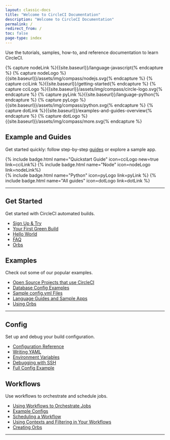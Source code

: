 ```yaml
---
layout: classic-docs
title: "Welcome to CircleCI Documentation"
description: "Welcome to CircleCI Documentation"
permalink: /
redirect_from: /
toc: false
page-type: index
---
```


Use the tutorials, samples, how-to, and reference documentation to learn CircleCI.


<!--Do not translate: Experiment Code for https://circleci.atlassian.net/browse/DD-455 -->
<!-- we need to use "capture" because we can't use `{{site.baseurl}}` in includes. -->
{% capture nodeLink %}{{site.baseurl}}/language-javascript{% endcapture %}
{% capture nodeLogo %}{{site.baseurl}}/assets/img/compass/nodejs.svg{% endcapture %}
{% capture cciLink %}{{site.baseurl}}/getting-started{% endcapture %}
{% capture cciLogo %}{{site.baseurl}}/assets/img/compass/circle-logo.svg{% endcapture %}
{% capture pyLink %}{{site.baseurl}}/language-python{% endcapture %}
{% capture pyLogo %}{{site.baseurl}}/assets/img/compass/python.svg{% endcapture %}
{% capture dotLink %}{{site.baseurl}}/examples-and-guides-overview{% endcapture %}
{% capture dotLogo %}{{site.baseurl}}/assets/img/compass/more.svg{% endcapture %}

<div class="getting-started-experiment-badges">
  <h2> Example and Guides</h2>
    <p>Get started quickly: follow step-by-step <a href="{{site.baseurl}}/examples-and-guides-overview/">guides</a> or explore a sample app.</p>
    <div class="flex mb-2">
      {% include badge.html name="Quickstart Guide" icon=cciLogo new=true  link=cciLink%}
      {% include badge.html name="Node" icon=nodeLogo  link=nodeLink%}
  </div>
  <div class="flex">
      {% include badge.html name="Python" icon=pyLogo link=pyLink %}
      {% include badge.html name="All guides" icon=dotLogo link=dotLink %}
  </div>
</div>
<!-- End: Experiment code. -->

<div class="row loading-deferred">
  <div class="treatment col-xs-12">
    <hr />
  </div>
  <div class="col-xs-12 col-sm-6">
    <h2>Get Started</h2>
    <p>Get started with CircleCI automated builds.</p>
    <ul>
      <li><a href="{{ site.baseurl }}/first-steps/">Sign Up & Try</a></li>
      <li><a href="{{ site.baseurl }}/getting-started/">Your First Green Build</a></li>
      <li><a href="{{ site.baseurl }}/hello-world/">Hello World</a></li>
      <li><a href="{{ site.baseurl }}/faq/">FAQ</a></li>
      <li><a href="{{ site.baseurl }}/orb-intro/">Orbs</a></li>
    </ul>
  </div>
  <div class="col-xs-12 col-sm-6">
    <h2>Examples</h2>
    <p>Check out some of our popular examples.</p>
    <ul>
        <li><a href="{{ site.baseurl }}/example-configs/">Open Source Projects that use CircleCI</a></li>
        <li><a href="{{ site.baseurl }}/postgres-config/">Database Config Examples</a></li>
        <li><a href="{{ site.baseurl }}/sample-config/">Sample config.yml Files</a></li>
        <li><a href="{{ site.baseurl }}/examples-and-guides-overview/">Language Guides and Sample Apps</a></li>
        <li><a href="{{ site.baseurl }}/orb-concepts/">Using Orbs</a></li>
      </ul>
  </div>
  <div class="col-xs-12">
    <hr />
  </div>
  <div class="col-xs-12 col-sm-6">
    <h2>Config</h2>
    <p>Set up and debug your build configuration.</p>
    <ul>
      <li><a href="{{ site.baseurl }}/configuration-reference/">Configuration Reference</a></li>
      <li><a href="{{ site.baseurl }}/writing-yaml/">Writing YAML</a></li>
      <li><a href="{{ site.baseurl }}/env-vars/">Environment Variables</a></li>
      <li><a href="{{ site.baseurl }}/ssh-access-jobs/">Debugging with SSH</a></li>
      <li id="full-config-example"><a href="{{ site.baseurl }}/configuration-reference/#example-full-configuration">Full Config Example</a></li>
    </ul>
  </div>
  <div class="col-xs-12 col-sm-6">
    <h2>Workflows</h2>
    <p>Use workflows to orchestrate and schedule jobs.</p>
    <ul>
      <li><a href="{{ site.baseurl }}/workflows/">Using Workflows to Orchestrate Jobs</a></li>
      <li><a href="{{ site.baseurl }}/workflows/#workflows-configuration-examples">Example Configs</a></li>
      <li><a href="{{ site.baseurl }}/workflows/#scheduling-a-workflow">Scheduling a Workflow</a></li>
      <li><a href="{{ site.baseurl }}/workflows/#using-contexts-and-filtering-in-your-
      workflows">Using Contexts and Filtering in Your Workflows</a></li>
      <li><a href="{{ site.baseurl }}/creating-orbs/">Creating Orbs</a></li>
    </ul>
  </div>
   <div class="col-xs-12">
    <hr />
  </div>
</div>
